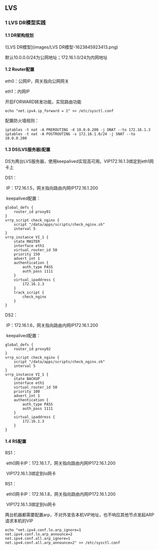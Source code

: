 ## LVS

### 1 LVS DR模型实践

#### 1.1 DR架构规划

![LVS DR模型](images/LVS DR模型-1623845923413.png)

默认10.0.0.0/24为公网地址；172.16.1.0/24为内网地址

#### 1.2 Router配置

eth0：公网IP，网关指向公网网关

eth1：内网IP

开启FORWARD转发功能，实现路由功能

```
echo "net.ipv4.ip_forward = 1" >> /etc/sysctl.conf
```

配置防火墙规则：

```
iptables -t nat -A PREROUTING -d 10.0.0.200 -j DNAT --to 172.16.1.3
iptables -t nat -A POSTROUTING -s 172.16.1.0/24 -j SNAT --to 10.0.0.200
```



#### 1.3 DS(LVS服务器)配置

DS为两台LVS服务器，使用keepalived实现高可用。VIP172.16.1.3绑定到eth1网卡上

DS1：

​		IP：172.16.1.5，网关指向路由内网IP172.16.1.200

​		keepalived配置：	

```
global_defs {
    router_id proxy01
}
vrrp_script check_nginx {
    script "/data/apps/scripts/check_nginx.sh"
    interval 5
}
vrrp_instance VI_1 {
    state MASTER
    interface eth1
    virtual_router_id 50
    priority 150
    advert_int 1
    authentication {
        auth_type PASS
        auth_pass 1111
    }
    virtual_ipaddress {
        172.16.1.3
    }
    track_script {
        check_nginx
    }
}
```

DS2：

​		IP：172.16.1.6，网关指向路由内网IP172.16.1.200

​		keepalived配置：

```shell
global_defs {
    router_id proxy02
}
vrrp_script check_nginx {
    script "/data/apps/scripts/check_nginx.sh"
    interval 5
}
vrrp_instance VI_1 {
    state BACKUP
    interface eth1
    virtual_router_id 50
    priority 100
    advert_int 1
    authentication {
        auth_type PASS
        auth_pass 1111
    }
    virtual_ipaddress {
        172.16.1.3
    }
}
```

#### 1.4 RS配置

RS1：

​		eth0网卡IP：172.16.1.7，网关指向路由内网IP172.16.1.200

​		VIP172.16.1.3绑定到lo网卡

RS1：

​		eth0网卡IP：172.16.1.8，网关指向路由内网IP172.16.1.200

​		VIP172.16.1.3绑定到lo网卡

两台机器都需要配置arp，不对外宣告本机VIP地址，也不响应其他节点发起ARP请求本机的VIP

```
echo "net.ipv4.conf.lo.arp_ignore=1
net.ipv4.conf.lo.arp_announce=2
net.ipv4.conf.all.arp_ignore=1
net.ipv4.conf.all.arp_announce=2" >> /etc/sysctl.conf
```

